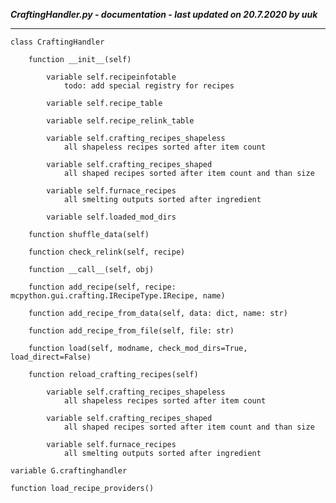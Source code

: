 ***CraftingHandler.py - documentation - last updated on 20.7.2020 by uuk***
___

    class CraftingHandler

        function __init__(self)

            variable self.recipeinfotable
                todo: add special registry for recipes

            variable self.recipe_table

            variable self.recipe_relink_table

            variable self.crafting_recipes_shapeless
                all shapeless recipes sorted after item count

            variable self.crafting_recipes_shaped
                all shaped recipes sorted after item count and than size

            variable self.furnace_recipes
                all smelting outputs sorted after ingredient

            variable self.loaded_mod_dirs

        function shuffle_data(self)

        function check_relink(self, recipe)

        function __call__(self, obj)

        function add_recipe(self, recipe: mcpython.gui.crafting.IRecipeType.IRecipe, name)

        function add_recipe_from_data(self, data: dict, name: str)

        function add_recipe_from_file(self, file: str)

        function load(self, modname, check_mod_dirs=True, load_direct=False)

        function reload_crafting_recipes(self)

            variable self.crafting_recipes_shapeless
                all shapeless recipes sorted after item count

            variable self.crafting_recipes_shaped
                all shaped recipes sorted after item count and than size

            variable self.furnace_recipes
                all smelting outputs sorted after ingredient

    variable G.craftinghandler

    function load_recipe_providers()